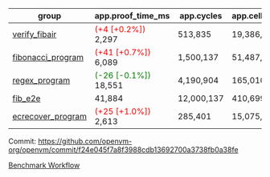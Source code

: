 | group | app.proof_time_ms | app.cycles | app.cells_used | leaf.proof_time_ms | leaf.cycles | leaf.cells_used |
| -- | -- | -- | -- | -- | -- | -- |
| [verify_fibair](https://github.com/openvm-org/openvm/blob/benchmark-results/benchmarks-pr/1257/verify_fibair-f24e045f7a8f3988cdb13692700a3738fb0a38fe.md) |<span style='color: red'>(+4 [+0.2%])</span> 2,297 |  513,835 |  19,386,633 |- | - | - |
| [fibonacci_program](https://github.com/openvm-org/openvm/blob/benchmark-results/benchmarks-pr/1257/fibonacci-f24e045f7a8f3988cdb13692700a3738fb0a38fe.md) |<span style='color: red'>(+41 [+0.7%])</span> 6,089 |  1,500,137 |  51,487,838 |- | - | - |
| [regex_program](https://github.com/openvm-org/openvm/blob/benchmark-results/benchmarks-pr/1257/regex-f24e045f7a8f3988cdb13692700a3738fb0a38fe.md) |<span style='color: green'>(-26 [-0.1%])</span> 18,551 |  4,190,904 |  165,010,909 |- | - | - |
| [fib_e2e](https://github.com/openvm-org/openvm/blob/benchmark-results/benchmarks-pr/1257/fib_e2e-f24e045f7a8f3988cdb13692700a3738fb0a38fe.md) | 41,884 |  12,000,137 |  410,699,582 | 54,522 |  11,460,535 |  461,464,899 |
| [ecrecover_program](https://github.com/openvm-org/openvm/blob/benchmark-results/benchmarks-pr/1257/ecrecover-f24e045f7a8f3988cdb13692700a3738fb0a38fe.md) |<span style='color: red'>(+25 [+1.0%])</span> 2,613 |  285,401 |  15,075,033 |- | - | - |


Commit: https://github.com/openvm-org/openvm/commit/f24e045f7a8f3988cdb13692700a3738fb0a38fe

[Benchmark Workflow](https://github.com/openvm-org/openvm/actions/runs/12920615098)

